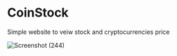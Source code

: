 # CoinStock
Simple website to veiw stock and cryptocurrencies price

![Screenshot (244)](https://user-images.githubusercontent.com/53374350/132221034-f2983835-c2ec-47ee-85cf-12ce7b401750.png)

